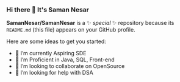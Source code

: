 ### Hi there 👋 It's  Saman Nesar


**SamanNesar/SamanNesar** is a ✨ _special_ ✨ repository because its `README.md` (this file) appears on your GitHub profile.

Here are some ideas to get you started:

- 🔭 I’m currently Aspiring SDE
- 🌱 I’m Proficient in Java, SQL, Front-end
- 👯 I’m looking to collaborate on OpenSource
- 🤔 I’m looking for help with DSA


